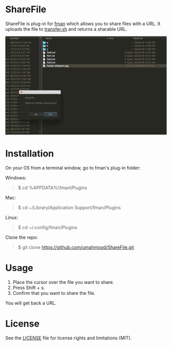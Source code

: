 # ShareFile

ShareFile is plug-in for [fman](https://fman.io/) which allows you to share files 
with a URL. It uploads the file to [transfer.sh](https://transfer.sh/) and returns 
a sharable URL.

![Share File](./assets/sharing.gif)

# Installation

On your OS from a terminal window, go to fman's plug-in folder:

Windows: 
> $ cd %APPDATA%\fman\Plugins

Mac: 
> $ cd ~/Library/Application Support/fman/Plugins

Linux: 
> $ cd ~/.config/fman/Plugins

Clone the repo:

> $ git clone https://github.com/umahmood/ShareFile.git

# Usage

1. Place the cursor over the file you want to share.
2. Press Shift + s.
3. Confirm that you want to share the file.

You will get back a URL.

# License

See the [LICENSE](LICENSE.md) file for license rights and limitations (MIT).
